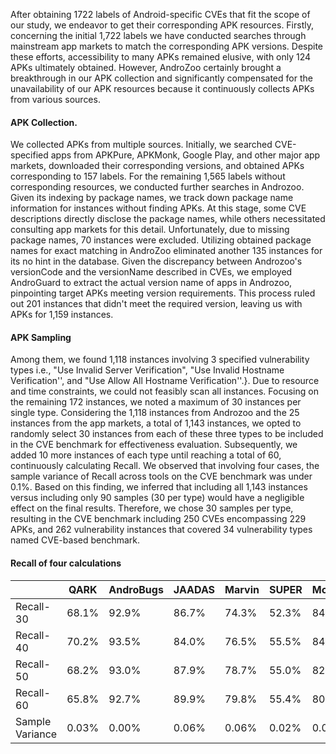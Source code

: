 After obtaining 1722 labels of Android-specific CVEs that fit the scope of our study, we endeavor to get their corresponding APK resources.
Firstly, concerning the initial 1,722 labels  we have conducted searches through mainstream app markets to match the corresponding APK versions. Despite these efforts, accessibility to many APKs remained elusive, with only 124 APKs ultimately obtained. However, AndroZoo certainly brought a breakthrough in our APK collection and significantly compensated for the unavailability of our APK resources because it continuously collects APKs from various sources. 
#### APK Collection.
We collected APKs from multiple sources. Initially, we searched CVE-specified apps from APKPure, APKMonk, Google Play, and other major app markets, downloaded their corresponding versions, and obtained APKs corresponding to 157 labels. For the remaining 1,565 labels without corresponding resources, we conducted further searches in Androzoo. Given its indexing by package names, we track down package name information for instances without finding APKs.  At this stage, some CVE descriptions directly disclose the package names,  while others necessitated consulting app markets for this detail. Unfortunately, due to missing package names, 70 instances were excluded. 
Utilizing obtained package names for exact matching in AndroZoo eliminated another 135 instances for its no hint in the database. Given the discrepancy between Androzoo's versionCode and the versionName described in CVEs, we employed AndroGuard to extract the actual version name of apps in Androzoo, pinpointing target APKs meeting version requirements. This process ruled out 201 instances that didn't meet the required version, leaving us with APKs for 1,159 instances.
#### APK Sampling
Among them, we found 1,118 instances involving 3 specified vulnerability types i.e., "Use Invalid Server Verification", "Use Invalid Hostname Verification'', and "Use Allow All Hostname Verification''.}. Due to resource and time constraints, we could not feasibly scan all instances. Focusing on the remaining 172 instances, we noted a maximum of 30 instances per single type.
Considering the 1,118 instances from Androzoo and the 25 instances from the app markets, a total of 1,143 instances, we opted to randomly select 30 instances from each of these three types to be included in the CVE benchmark for effectiveness evaluation. Subsequently, we added 10 more instances of each type until reaching a total of 60, continuously calculating Recall. We observed that involving four cases, the sample variance of Recall across tools on the CVE benchmark was under 0.1%. 
Based on this finding, we inferred that including all 1,143 instances versus including only 90 samples (30 per type) would have a negligible effect on the final results. 
Therefore, we chose 30 samples per type, resulting in the CVE benchmark including 250 CVEs encompassing 229 APKs, and 262 vulnerability instances that covered 34 vulnerability types named CVE-based benchmark.
#### Recall of four calculations
|  | QARK | AndroBugs | JAADAS | Marvin | SUPER | MobSF | SPECK | AUSERA | APKHunt | Trueseeing | DroidStatx |
| --- | --- | --- | --- | --- | --- | --- | --- | --- | --- | --- | --- |
| Recall-30 | 68.1% | 92.9% | 86.7% | 74.3% | 52.3% | 84.8% | 91.8% | 89.7% | 94.9% | 86.1% | 92.6% |
| Recall-40 | 70.2% | 93.5% | 84.0% | 76.5% | 55.5% | 84.5% | 90.8% | 89.7% | 95.4% | 86.1% | 92.2% |
| Recall-50 | 68.2% | 93.0% | 87.9% | 78.7% | 55.0% | 82.4% | 88.5% | 89.0% | 95.9% | 86.1% | 90.3% |
| Recall-60 | 65.8% | 92.7% | 89.9% | 79.8% | 55.4% | 80.6% | 85.7% | 88.8% | 96.2% | 86.1% | 89.8% |
| Sample Variance | 0.03% | 0.00% | 0.06% | 0.06% | 0.02% | 0.04% | 0.07% | 0.00% | 0.00% | 0.00% | 0.02% |

 

